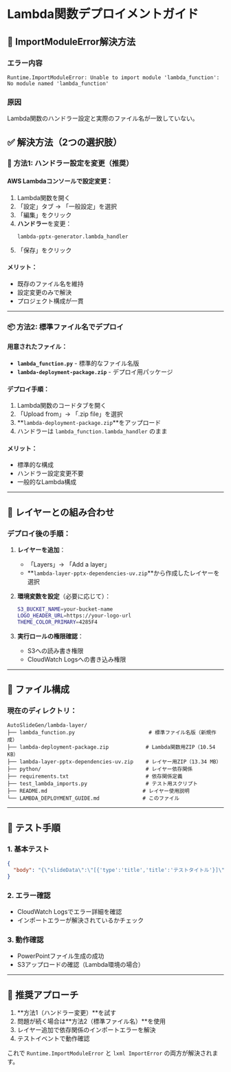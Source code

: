 # Lambda関数デプロイメントガイド

## 🚨 ImportModuleError解決方法

### エラー内容
```
Runtime.ImportModuleError: Unable to import module 'lambda_function': No module named 'lambda_function'
```

### 原因
Lambda関数のハンドラー設定と実際のファイル名が一致していない。

## ✅ 解決方法（2つの選択肢）

### 🔧 **方法1: ハンドラー設定を変更（推奨）**

#### AWS Lambdaコンソールで設定変更：
1. Lambda関数を開く
2. 「設定」タブ → 「一般設定」を選択  
3. 「編集」をクリック
4. **ハンドラー**を変更：
   ```
   lambda-pptx-generator.lambda_handler
   ```
5. 「保存」をクリック

#### メリット：
- 既存のファイル名を維持
- 設定変更のみで解決
- プロジェクト構成が一貫

---

### 📦 **方法2: 標準ファイル名でデプロイ**

#### 用意されたファイル：
- **`lambda_function.py`** - 標準的なファイル名版
- **`lambda-deployment-package.zip`** - デプロイ用パッケージ

#### デプロイ手順：
1. Lambda関数のコードタブを開く  
2. 「Upload from」→ 「.zip file」を選択
3. **`lambda-deployment-package.zip`**をアップロード
4. ハンドラーは `lambda_function.lambda_handler` のまま

#### メリット：
- 標準的な構成
- ハンドラー設定変更不要
- 一般的なLambda構成

---

## 🔄 レイヤーとの組み合わせ

### デプロイ後の手順：
1. **レイヤーを追加**：
   - 「Layers」→ 「Add a layer」
   - **`lambda-layer-pptx-dependencies-uv.zip`**から作成したレイヤーを選択

2. **環境変数を設定**（必要に応じて）：
   ```bash
   S3_BUCKET_NAME=your-bucket-name
   LOGO_HEADER_URL=https://your-logo-url
   THEME_COLOR_PRIMARY=4285F4
   ```

3. **実行ロールの権限確認**：
   - S3への読み書き権限
   - CloudWatch Logsへの書き込み権限

---

## 📁 ファイル構成

### 現在のディレクトリ：
```
AutoSlideGen/lambda-layer/
├── lambda_function.py                        # 標準ファイル名版（新規作成）
├── lambda-deployment-package.zip            # Lambda関数用ZIP（10.54 KB）
├── lambda-layer-pptx-dependencies-uv.zip    # レイヤー用ZIP（13.34 MB）
├── python/                                  # レイヤー依存関係
├── requirements.txt                         # 依存関係定義
├── test_lambda_imports.py                   # テスト用スクリプト
├── README.md                               # レイヤー使用説明
└── LAMBDA_DEPLOYMENT_GUIDE.md              # このファイル
```

---

## 🧪 テスト手順

### 1. 基本テスト
```json
{
  "body": "{\"slideData\":\"[{'type':'title','title':'テストタイトル'}]\"}"
}
```

### 2. エラー確認
- CloudWatch Logsでエラー詳細を確認
- インポートエラーが解決されているかチェック

### 3. 動作確認
- PowerPointファイル生成の成功
- S3アップロードの確認（Lambda環境の場合）

---

## 🎯 **推奨アプローチ**

1. **方法1（ハンドラー変更）**を試す
2. 問題が続く場合は**方法2（標準ファイル名）**を使用
3. レイヤー追加で依存関係のインポートエラーを解決
4. テストイベントで動作確認

これで `Runtime.ImportModuleError` と `lxml ImportError` の両方が解決されます。
